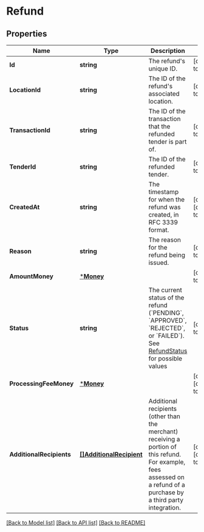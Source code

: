 # Refund

## Properties
Name | Type | Description | Notes
------------ | ------------- | ------------- | -------------
**Id** | **string** | The refund&#x27;s unique ID. | [default to null]
**LocationId** | **string** | The ID of the refund&#x27;s associated location. | [default to null]
**TransactionId** | **string** | The ID of the transaction that the refunded tender is part of. | [default to null]
**TenderId** | **string** | The ID of the refunded tender. | [default to null]
**CreatedAt** | **string** | The timestamp for when the refund was created, in RFC 3339 format. | [optional] [default to null]
**Reason** | **string** | The reason for the refund being issued. | [default to null]
**AmountMoney** | [***Money**](Money.md) |  | [default to null]
**Status** | **string** | The current status of the refund (&#x60;PENDING&#x60;, &#x60;APPROVED&#x60;, &#x60;REJECTED&#x60;, or &#x60;FAILED&#x60;). See [RefundStatus](#type-refundstatus) for possible values | [default to null]
**ProcessingFeeMoney** | [***Money**](Money.md) |  | [optional] [default to null]
**AdditionalRecipients** | [**[]AdditionalRecipient**](AdditionalRecipient.md) | Additional recipients (other than the merchant) receiving a portion of this refund. For example, fees assessed on a refund of a purchase by a third party integration. | [optional] [default to null]

[[Back to Model list]](../README.md#documentation-for-models) [[Back to API list]](../README.md#documentation-for-api-endpoints) [[Back to README]](../README.md)

